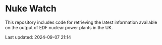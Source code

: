 # Nuke Watch

This repository includes code for retrieving the latest information available on the output of EDF nuclear power plants in the UK.

Last updated: 2024-09-07 21:14